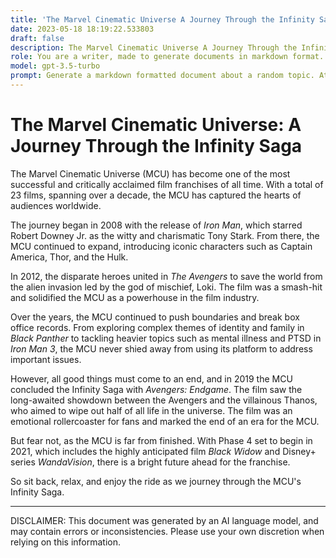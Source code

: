 ```yaml
---
title: 'The Marvel Cinematic Universe A Journey Through the Infinity Saga'
date: 2023-05-18 18:19:22.533803
draft: false
description: The Marvel Cinematic Universe A Journey Through the Infinity Saga
role: You are a writer, made to generate documents in markdown format. It is very important that all of the documents you generate are in valid markdown format.
model: gpt-3.5-turbo
prompt: Generate a markdown formatted document about a random topic. At the bottom, include a disclaimer explaining that the document was generated by you. The first line of the document should be the title. Make sure that the entire document is in proper markdown format, using a mix of various tags to make the document visually appealing.
---
```


# The Marvel Cinematic Universe: A Journey Through the Infinity Saga

The Marvel Cinematic Universe (MCU) has become one of the most successful and critically acclaimed film franchises of all time. With a total of 23 films, spanning over a decade, the MCU has captured the hearts of audiences worldwide.

The journey began in 2008 with the release of *Iron Man*, which starred Robert Downey Jr. as the witty and charismatic Tony Stark. From there, the MCU continued to expand, introducing iconic characters such as Captain America, Thor, and the Hulk.

In 2012, the disparate heroes united in *The Avengers* to save the world from the alien invasion led by the god of mischief, Loki. The film was a smash-hit and solidified the MCU as a powerhouse in the film industry.

Over the years, the MCU continued to push boundaries and break box office records. From exploring complex themes of identity and family in *Black Panther* to tackling heavier topics such as mental illness and PTSD in *Iron Man 3*, the MCU never shied away from using its platform to address important issues.

However, all good things must come to an end, and in 2019 the MCU concluded the Infinity Saga with *Avengers: Endgame*. The film saw the long-awaited showdown between the Avengers and the villainous Thanos, who aimed to wipe out half of all life in the universe. The film was an emotional rollercoaster for fans and marked the end of an era for the MCU.

But fear not, as the MCU is far from finished. With Phase 4 set to begin in 2021, which includes the highly anticipated film *Black Widow* and Disney+ series *WandaVision*, there is a bright future ahead for the franchise.

So sit back, relax, and enjoy the ride as we journey through the MCU's Infinity Saga.

---

DISCLAIMER: This document was generated by an AI language model, and may contain errors or inconsistencies. Please use your own discretion when relying on this information.